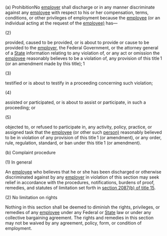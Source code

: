 (a) ProhibitionNo [employer](https://www.law.cornell.edu/definitions/uscode.php?width=840&height=800&iframe=true&def_id=29-USC-1258113755-1968140718&term_occur=999&term_src=title:29:chapter:8:section:218c) shall discharge or in any manner discriminate against any [employee](https://www.law.cornell.edu/definitions/uscode.php?width=840&height=800&iframe=true&def_id=29-USC-1193469614-1597622569&term_occur=999&term_src=title:29:chapter:8:section:218c) with respect to his or her compensation, terms, conditions, or other privileges of employment because the [employee](https://www.law.cornell.edu/definitions/uscode.php?width=840&height=800&iframe=true&def_id=29-USC-1193469614-1597622569&term_occur=999&term_src=title:29:chapter:8:section:218c) (or an individual acting at the request of the [employee)](https://www.law.cornell.edu/definitions/uscode.php?width=840&height=800&iframe=true&def_id=29-USC-1193469614-1597622569&term_occur=999&term_src=title:29:chapter:8:section:218c) has—

(2)

provided, caused to be provided, or is about to provide or cause to be provided to the [employer](https://www.law.cornell.edu/definitions/uscode.php?width=840&height=800&iframe=true&def_id=29-USC-1258113755-1968140718&term_occur=999&term_src=title:29:chapter:8:section:218c), the Federal Government, or the attorney general of a [State](https://www.law.cornell.edu/definitions/uscode.php?width=840&height=800&iframe=true&def_id=29-USC-80204913-1968140717&term_occur=999&term_src=title:29:chapter:8:section:218c) information relating to any violation of, or any act or omission the [employee](https://www.law.cornell.edu/definitions/uscode.php?width=840&height=800&iframe=true&def_id=29-USC-1193469614-1597622569&term_occur=999&term_src=title:29:chapter:8:section:218c) reasonably believes to be a violation of, any provision of this title 1 (or an amendment made by this title); 1

(3)

testified or is about to testify in a proceeding concerning such violation;

(4)

assisted or participated, or is about to assist or participate, in such a proceeding; or

(5)

objected to, or refused to participate in, any activity, policy, practice, or assigned task that the [employee](https://www.law.cornell.edu/definitions/uscode.php?width=840&height=800&iframe=true&def_id=29-USC-1193469614-1597622569&term_occur=999&term_src=title:29:chapter:8:section:218c) (or other such [person)](https://www.law.cornell.edu/definitions/uscode.php?width=840&height=800&iframe=true&def_id=29-USC-1907849355-1968140715&term_occur=999&term_src=title:29:chapter:8:section:218c) reasonably believed to be in violation of any provision of this title 1 (or amendment), or any order, rule, regulation, standard, or ban under this title 1 (or amendment).

(b) Complaint procedure

(1) In general

An [employee](https://www.law.cornell.edu/definitions/uscode.php?width=840&height=800&iframe=true&def_id=29-USC-1193469614-1597622569&term_occur=999&term_src=title:29:chapter:8:section:218c) who believes that he or she has been discharged or otherwise discriminated against by any [employer](https://www.law.cornell.edu/definitions/uscode.php?width=840&height=800&iframe=true&def_id=29-USC-1258113755-1968140718&term_occur=999&term_src=title:29:chapter:8:section:218c) in violation of this section may seek relief in accordance with the procedures, notifications, burdens of proof, remedies, and statutes of limitation set forth in [section 2087(b) of title 15](https://www.law.cornell.edu/uscode/text/15/2087#b).

(2) No limitation on rights

Nothing in this section shall be deemed to diminish the rights, privileges, or remedies of any [employee](https://www.law.cornell.edu/definitions/uscode.php?width=840&height=800&iframe=true&def_id=29-USC-1193469614-1597622569&term_occur=999&term_src=title:29:chapter:8:section:218c) under any Federal or [State](https://www.law.cornell.edu/definitions/uscode.php?width=840&height=800&iframe=true&def_id=29-USC-80204913-1968140717&term_occur=999&term_src=title:29:chapter:8:section:218c) law or under any collective bargaining agreement. The rights and remedies in this section may not be waived by any agreement, policy, form, or condition of employment.